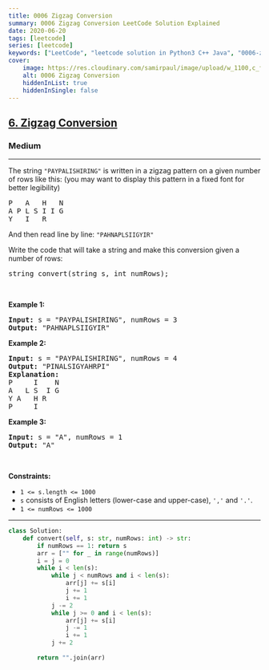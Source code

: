 ```yaml
---
title: 0006 Zigzag Conversion
summary: 0006 Zigzag Conversion LeetCode Solution Explained
date: 2020-06-20
tags: [leetcode]
series: [leetcode]
keywords: ["LeetCode", "leetcode solution in Python3 C++ Java", "0006-zigzag-conversion LeetCode Solution Explained"]
cover:
    image: https://res.cloudinary.com/samirpaul/image/upload/w_1100,c_fit,co_rgb:FFFFFF,l_text:Arial_75_bold:0006 Zigzag Conversion - Solution Explained/problem-solving.webp
    alt: 0006 Zigzag Conversion
    hiddenInList: true
    hiddenInSingle: false
---
```



<h2><a href="https://leetcode.com/problems/zigzag-conversion/">6. Zigzag Conversion</a></h2><h3>Medium</h3><hr><div><p>The string <code>"PAYPALISHIRING"</code> is written in a zigzag pattern on a given number of rows like this: (you may want to display this pattern in a fixed font for better legibility)</p>

<pre>P   A   H   N
A P L S I I G
Y   I   R
</pre>

<p>And then read line by line: <code>"PAHNAPLSIIGYIR"</code></p>

<p>Write the code that will take a string and make this conversion given a number of rows:</p>

<pre>string convert(string s, int numRows);
</pre>

<p>&nbsp;</p>
<p><strong class="example">Example 1:</strong></p>

<pre><strong>Input:</strong> s = "PAYPALISHIRING", numRows = 3
<strong>Output:</strong> "PAHNAPLSIIGYIR"
</pre>

<p><strong class="example">Example 2:</strong></p>

<pre><strong>Input:</strong> s = "PAYPALISHIRING", numRows = 4
<strong>Output:</strong> "PINALSIGYAHRPI"
<strong>Explanation:</strong>
P     I    N
A   L S  I G
Y A   H R
P     I
</pre>

<p><strong class="example">Example 3:</strong></p>

<pre><strong>Input:</strong> s = "A", numRows = 1
<strong>Output:</strong> "A"
</pre>

<p>&nbsp;</p>
<p><strong>Constraints:</strong></p>

<ul>
	<li><code>1 &lt;= s.length &lt;= 1000</code></li>
	<li><code>s</code> consists of English letters (lower-case and upper-case), <code>','</code> and <code>'.'</code>.</li>
	<li><code>1 &lt;= numRows &lt;= 1000</code></li>
</ul>
</div>

---




```python
class Solution:
    def convert(self, s: str, numRows: int) -> str:
        if numRows == 1: return s
        arr = ["" for _ in range(numRows)]
        i = j = 0
        while i < len(s):
            while j < numRows and i < len(s):
                arr[j] += s[i]
                j += 1
                i += 1
            j -= 2
            while j >= 0 and i < len(s):
                arr[j] += s[i]
                j -= 1
                i += 1
            j += 2
        
        return "".join(arr)
                
```
